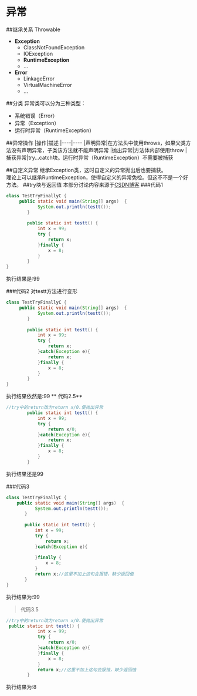 异常
=======
##继承关系
Throwable
- **Exception**
  - ClassNotFoundException
  - IOException
  - **RuntimeException**
  - ...
- **Error**
  - LinkageError
  - VirtualMachineError
  - ...
  
##分类
异常类可以分为三种类型：
- 系统错误（Error）
- 异常（Exception）
- 运行时异常（RuntimeException）

##异常操作
|操作|描述
|----|----
|声明异常|在方法头中使用throws，如果父类方法没有声明异常，子类该方法就不能声明异常
|抛出异常|方法体内部使用throw
|捕获异常|try...catch块。运行时异常（RuntimeException）不需要被捕获

##自定义异常
继承Exception类，这时自定义的异常抛出后也要捕获。  
理论上可以继承RuntimeException，使得自定义的异常免检。但这不不是一个好方法。
##try块与返回值
本部分讨论内容来源于[CSDN博客](http://blog.csdn.net/exsuns/article/details/5217669)
###代码1
```java
class TestTryFinallyC {
	 public static void main(String[] args)  {
	        System.out.println(testt());
	    }
	    
	    public static int testt() {
	        int x = 99;
	    	try {
	        	return x;
	        }finally {
	            x = 8;
	        }
	    }
}
```
执行结果是:99

###代码2
对testt方法进行变形
```java
class TestTryFinallyC {
	 public static void main(String[] args)  {
	        System.out.println(testt());
	    }
	    
	    public static int testt() {
	        int x = 99;
	    	try {
	        	return x;
	    	}catch(Exception e){
	    		return x;
	        }finally {
	            x = 8;
	        }
	    }
}
```
执行结果依然是:99
** 代码2.5**

```java
//try中的return改为return x/0.使抛出异常
	    public static int testt() {
	        int x = 99;
	    	try {
	        	return x/0;
	    	}catch(Exception e){
	    		return x;
	        }finally {
	            x = 8;
	        }
	    }
 ```
 执行结果还是99


 ###代码3
 ```java
 class TestTryFinallyC {
	 public static void main(String[] args)  {
	        System.out.println(testt());
	    }
	    
	    public static int testt() {
	        int x = 99;
	    	try {
	        	return x;
	    	}catch(Exception e){   	
            
	        }finally {
	            x = 8;
	        }
	    	return x;//这里不加上这句会报错，缺少返回值
	    }
}
```
执行结果为:99
>代码3.5
```java
//try中的return改为return x/0.使抛出异常
 public static int testt() {
	        int x = 99;
	    	try {
	        	return x/0;
	    	}catch(Exception e){		
	        }finally {
	            x = 8;
	        }
	    	return x;//这里不加上这句会报错，缺少返回值
	    }
```
执行结果为:8

